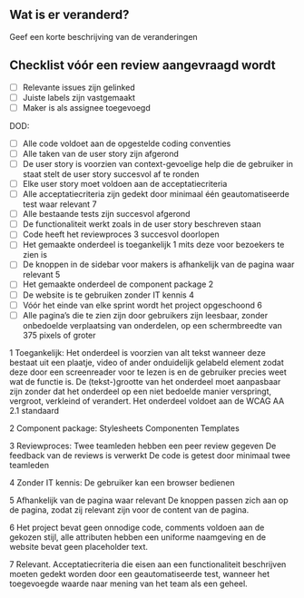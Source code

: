## Wat is er veranderd?
Geef een korte beschrijving van de veranderingen

## Checklist vóór een review aangevraagd wordt
- [ ] Relevante issues zijn gelinked
- [ ] Juiste labels zijn vastgemaakt
- [ ] Maker is als assignee toegevoegd

DOD:
- [ ] Alle code voldoet aan de opgestelde coding conventies
- [ ] Alle taken van de user story zijn afgerond
- [ ] De user story is voorzien van context-gevoelige help die de gebruiker in staat stelt de user story succesvol af te ronden
- [ ] Elke user story moet voldoen aan de acceptatiecriteria
- [ ] Alle acceptatiecriteria zijn gedekt door minimaal één geautomatiseerde test waar relevant 7
- [ ] Alle bestaande tests zijn succesvol afgerond
- [ ] De functionaliteit werkt zoals in de user story beschreven staan
- [ ] Code heeft het reviewproces 3 succesvol doorlopen
- [ ] Het gemaakte onderdeel is toegankelijk 1 mits deze voor bezoekers te zien is
- [ ] De knoppen in de sidebar voor makers is afhankelijk van de pagina waar relevant 5
- [ ] Het gemaakte onderdeel de component package 2
- [ ] De website is te gebruiken zonder IT kennis 4
- [ ] Vóór het einde van elke sprint wordt het project opgeschoond 6
- [ ] Alle pagina’s die te zien zijn door gebruikers zijn leesbaar, zonder onbedoelde verplaatsing van onderdelen, op een schermbreedte van 375 pixels of groter

1 Toegankelijk:
Het onderdeel is voorzien van alt tekst wanneer deze bestaat uit een plaatje, video of ander onduidelijk gelabeld element zodat deze door een screenreader voor te lezen is en de gebruiker precies weet wat de functie is.
De (tekst-)grootte van het onderdeel moet aanpasbaar zijn zonder dat het onderdeel op een niet bedoelde manier verspringt, vergroot, verkleind of verandert.
Het onderdeel voldoet aan de WCAG AA 2.1 standaard

2 Component package:
Stylesheets
Componenten
Templates

3 Reviewproces:
Twee teamleden hebben een peer review gegeven
De feedback van de reviews is verwerkt
De code is getest door minimaal twee teamleden

4 Zonder IT kennis:
De gebruiker kan een browser bedienen

5 Afhankelijk van de pagina waar relevant
De knoppen passen zich aan op de pagina, zodat zij relevant zijn voor de content van de pagina.

6 Het project bevat geen onnodige code, comments voldoen aan de gekozen stijl, alle attributen hebben een uniforme naamgeving en de website bevat geen placeholder text.

7 Relevant. Acceptatiecriteria die eisen aan een functionaliteit beschrijven moeten gedekt worden door een geautomatiseerde test, wanneer het toegevoegde waarde naar mening van het team als een geheel.
